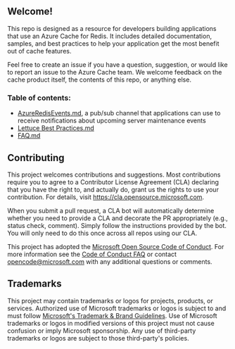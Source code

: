 ## Welcome! 

This repo is designed as a resource for developers building applications that use an Azure Cache for Redis. It includes detailed documentation, samples, and best practices to help your application get the most benefit out of cache features.

Feel free to create an issue if you have a question, suggestion, or would like to report an issue to the Azure Cache team. We welcome feedback on the cache product itself, the contents of this repo, or anything else. 

### Table of contents: 
- [AzureRedisEvents.md](AzureRedisEvents.md), a pub/sub channel that applications can use to receive notifications about upcoming server maintenance events
- [Lettuce Best Practices.md](Lettuce%20Best%20Practices.md)
- [FAQ.md](FAQ.md)

## Contributing

This project welcomes contributions and suggestions.  Most contributions require you to agree to a
Contributor License Agreement (CLA) declaring that you have the right to, and actually do, grant us
the rights to use your contribution. For details, visit https://cla.opensource.microsoft.com.

When you submit a pull request, a CLA bot will automatically determine whether you need to provide
a CLA and decorate the PR appropriately (e.g., status check, comment). Simply follow the instructions
provided by the bot. You will only need to do this once across all repos using our CLA.

This project has adopted the [Microsoft Open Source Code of Conduct](https://opensource.microsoft.com/codeofconduct/).
For more information see the [Code of Conduct FAQ](https://opensource.microsoft.com/codeofconduct/faq/) or
contact [opencode@microsoft.com](mailto:opencode@microsoft.com) with any additional questions or comments.

## Trademarks

This project may contain trademarks or logos for projects, products, or services. Authorized use of Microsoft 
trademarks or logos is subject to and must follow 
[Microsoft's Trademark & Brand Guidelines](https://www.microsoft.com/en-us/legal/intellectualproperty/trademarks/usage/general).
Use of Microsoft trademarks or logos in modified versions of this project must not cause confusion or imply Microsoft sponsorship.
Any use of third-party trademarks or logos are subject to those third-party's policies.
